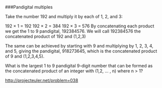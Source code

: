 ###Pandigital multiples

Take the number 192 and multiply it by each of 1, 2, and 3:

192 × 1 = 192
192 × 2 = 384
192 × 3 = 576
By concatenating each product we get the 1 to 9 pandigital, 192384576. We will
call 192384576 the concatenated product of 192 and (1,2,3)

The same can be achieved by starting with 9 and multiplying by 1, 2, 3, 4, and
5, giving the pandigital, 918273645, which is the concatenated product of 9 and
(1,2,3,4,5).

What is the largest 1 to 9 pandigital 9-digit number that can be formed as the
concatenated product of an integer with (1,2, ... , n) where n > 1?

http://projecteuler.net/problem=038
